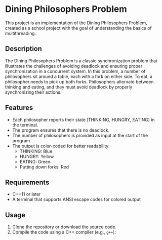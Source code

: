 # Dining Philosophers Problem

This project is an implementation of the Dining Philosophers Problem, created as a school project with the goal of understanding the basics of multithreading.

## Description

The Dining Philosophers Problem is a classic synchronization problem that illustrates the challenges of avoiding deadlock and ensuring proper synchronization in a concurrent system. In this problem, a number of philosophers sit around a table, each with a fork on either side. To eat, a philosopher needs to pick up both forks. Philosophers alternate between thinking and eating, and they must avoid deadlock by properly synchronizing their actions.

## Features

- Each philosopher reports their state (THINKING, HUNGRY, EATING) in the terminal.
- The program ensures that there is no deadlock.
- The number of philosophers is provided as input at the start of the program.
- The output is color-coded for better readability:
  - THINKING: Blue
  - HUNGRY: Yellow
  - EATING: Green
  - Putting down forks: Red

## Requirements

- C++11 or later
- A terminal that supports ANSI escape codes for colored output

## Usage

1. Clone the repository or download the source code.
2. Compile the code using a C++ compiler (e.g., `g++`):
